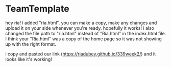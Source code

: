 # TeamTemplate

hey ria! i added "ria.html". you can make a copy, make any changes and upload it on your side whenever you're ready. hopefully it works! i also changed the file path to "ria.html" instead of "Ria.html" in the index.html file. I think your "Ria.html" was a copy of the home page so it was not showing up with the right format.

i copy and pasted our link (https://riadubey.github.io/339week2/) and it looks like it's working!
